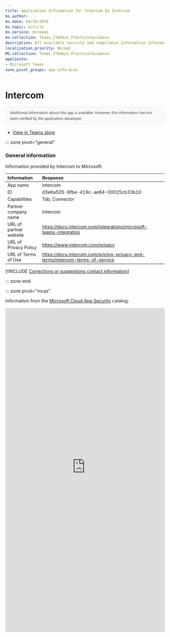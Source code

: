 ```yaml
---
title: Application Information for Intercom by Intercom
ms.author: 
ms.date: 04/26/2019
ms.topic: article
ms.service: msteams
ms.collection: Teams_ITAdmin_PracticalGuidance
description: All available security and compliance information information for Intercom, its data handling policies, its Microsoft Cloud App Security app catalog information, and security/compliance information in the CSA STAR registry.
localization_priority: Normal
MS.collection: Teams_ITAdmin_PracticalGuidance
appliesto:
- Microsoft Teams
zone_pivot_groups: app-info-mcas
---
```

# Intercom

<p></p><img alt="Non-attested image" src="./images/unattested.png" width="650"/>

* <a href="https://teams.microsoft.com/l/app/d3e6a505-8fbe-419c-ae64-00025cb33b10" target="_blank">View in Teams store</a>

::: zone pivot="general"

### General information

Information provided by Intercom to Microsoft:

| **Information** | **Response** |
|:----------------|:-------------|
| App name | Intercom |
| ID | d3e6a505-8fbe-419c-ae64-00025cb33b10 |
| Capabilities | Tab, Connector |
| Partner company name | Intercom |
| URL of partner website | <https://docs.intercom.com/integrations/microsoft-teams-integration> |
| URL of Privacy Policy | <https://www.intercom.com/privacy> |
| URL of Terms of Use | <https://docs.intercom.com/pricing-privacy-and-terms/intercom-terms-of-service> |

 [!INCLUDE [Corrections or suggestions contact information](./includes/corrections-or-suggestions.md)]

::: zone-end


::: zone pivot="mcas"

Information from the [Microsoft Cloud App Security](https://www.microsoft.com/en-us/enterprise-mobility-security/cloud-app-security) catalog:

<iframe height='1020' title='Microsoft Cloud App Security Information' src='https://3ca685143b5b46b4b0e5266dadf2e97c.codepen.website/#/dashboard/22796' frameborder='no'  style='width: 100%;'>

Open <a href="https://3ca685143b5b46b4b0e5266dadf2e97c.codepen.website/#/dashboard/22796" target="_blank">in a new tab</a>

[!INCLUDE [Corrections or suggestions contact information](./includes/corrections-or-suggestions.md)]

::: zone-end

